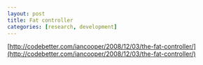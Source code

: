 ```yaml
---
layout: post
title: Fat controller
categories: [research, development]
---
```


[http://codebetter.com/iancooper/2008/12/03/the-fat-controller/](http://codebetter.com/iancooper/2008/12/03/the-fat-controller/)
